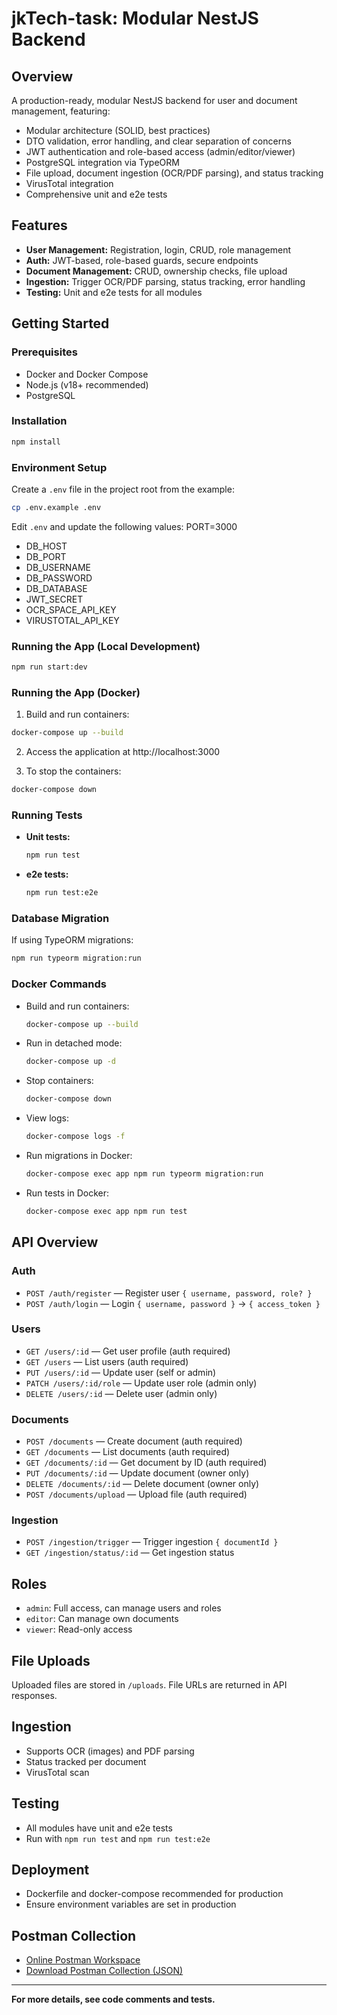 # jkTech-task: Modular NestJS Backend

## Overview

A production-ready, modular NestJS backend for user and document management, featuring:

- Modular architecture (SOLID, best practices)
- DTO validation, error handling, and clear separation of concerns
- JWT authentication and role-based access (admin/editor/viewer)
- PostgreSQL integration via TypeORM
- File upload, document ingestion (OCR/PDF parsing), and status tracking
- VirusTotal integration
- Comprehensive unit and e2e tests

## Features

- **User Management:** Registration, login, CRUD, role management
- **Auth:** JWT-based, role-based guards, secure endpoints
- **Document Management:** CRUD, ownership checks, file upload
- **Ingestion:** Trigger OCR/PDF parsing, status tracking, error handling
- **Testing:** Unit and e2e tests for all modules

## Getting Started

### Prerequisites

- Docker and Docker Compose
- Node.js (v18+ recommended)
- PostgreSQL

### Installation

```sh
npm install
```

### Environment Setup

Create a `.env` file in the project root from the example:

```sh
cp .env.example .env
```

Edit `.env` and update the following values:
PORT=3000

- DB_HOST
- DB_PORT
- DB_USERNAME
- DB_PASSWORD
- DB_DATABASE
- JWT_SECRET
- OCR_SPACE_API_KEY
- VIRUSTOTAL_API_KEY

### Running the App (Local Development)

```sh
npm run start:dev
```

### Running the App (Docker)

1. Build and run containers:
```sh
docker-compose up --build
```

2. Access the application at http://localhost:3000

3. To stop the containers:
```sh
docker-compose down
```

### Running Tests

- **Unit tests:**
  ```sh
  npm run test
  ```
- **e2e tests:**
  ```sh
  npm run test:e2e
  ```

### Database Migration

If using TypeORM migrations:

```sh
npm run typeorm migration:run
```

### Docker Commands

- Build and run containers:
  ```sh
  docker-compose up --build
  ```
- Run in detached mode:
  ```sh
  docker-compose up -d
  ```
- Stop containers:
  ```sh
  docker-compose down
  ```
- View logs:
  ```sh
  docker-compose logs -f
  ```
- Run migrations in Docker:
  ```sh
  docker-compose exec app npm run typeorm migration:run
  ```
- Run tests in Docker:
  ```sh
  docker-compose exec app npm run test
  ```

## API Overview

### Auth

- `POST /auth/register` — Register user `{ username, password, role? }`
- `POST /auth/login` — Login `{ username, password }` → `{ access_token }`

### Users

- `GET /users/:id` — Get user profile (auth required)
- `GET /users` — List users (auth required)
- `PUT /users/:id` — Update user (self or admin)
- `PATCH /users/:id/role` — Update user role (admin only)
- `DELETE /users/:id` — Delete user (admin only)

### Documents

- `POST /documents` — Create document (auth required)
- `GET /documents` — List documents (auth required)
- `GET /documents/:id` — Get document by ID (auth required)
- `PUT /documents/:id` — Update document (owner only)
- `DELETE /documents/:id` — Delete document (owner only)
- `POST /documents/upload` — Upload file (auth required)

### Ingestion

- `POST /ingestion/trigger` — Trigger ingestion `{ documentId }`
- `GET /ingestion/status/:id` — Get ingestion status

## Roles

- `admin`: Full access, can manage users and roles
- `editor`: Can manage own documents
- `viewer`: Read-only access

## File Uploads

Uploaded files are stored in `/uploads`. File URLs are returned in API responses.

## Ingestion

- Supports OCR (images) and PDF parsing
- Status tracked per document
- VirusTotal scan

## Testing

- All modules have unit and e2e tests
- Run with `npm run test` and `npm run test:e2e`

## Deployment

- Dockerfile and docker-compose recommended for production
- Ensure environment variables are set in production

## Postman Collection

- [Online Postman Workspace](https://postman.co/workspace/My-Workspace~392b206e-087a-4088-8de3-b885ca4343fa/collection/27063930-dd3c579f-c9ed-4d72-bdbc-ae6578ad841e?action=share&creator=27063930&active-environment=27063930-e072c2cc-0bbd-48d5-9a93-8cc1f0aa9ecd)
- [Download Postman Collection (JSON)](./postman_collection.json)

---

**For more details, see code comments and tests.**
